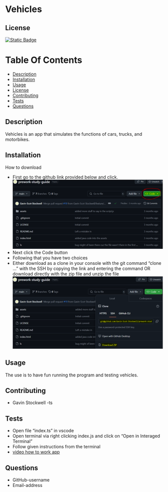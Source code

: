 
# Vehicles

## License
[![Static Badge](https://img.shields.io/badge/License-Mit_License-name?style=flat&logo=%23512BD4&logoColor=%2300bfff&labelColor=%23add8e6&color=%2300bfff)](https://mit-license.org/)


# Table Of Contents
* [Description](#description)
* [Installation](#installation)
* [Usage](#usage)
* [License](#license)
* [Contributing](#contributing)
* [Tests](#tests)
* [Questions](#questions)


## Description
Vehicles is an app that simulates the functions of cars, trucks, and motorbikes.

## Installation
How to download
* First go to the github link provided below and click.
![image one showing how to click on green code button](./img/V1.png)
* Next click the Code button
* Following that you have two choices
* Either download as a clone in your console with the git command “clone …” with the SSH by copying the link and entering the command OR download directly with the zip file and unzip the file
![How to download each](./img/V2.png)


## Usage
The use is to have fun running the program and testing vehicles.




## Contributing
* Gavin Stockwell -ts


## Tests
* Open file “index.ts” in vscode
* Open terminal via right clicking index.js and click on “Open in Interaged Terminal”
* Follow given instructions from the terminal
* [video how to work app](https://youtu.be/f-OX7oOCc3I)

## Questions
* GitHub-username 
* Email-address 


